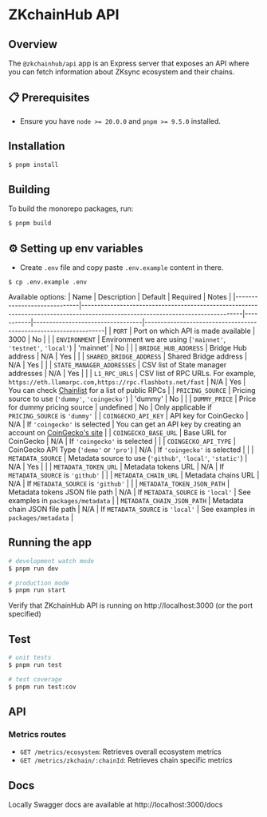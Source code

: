 # ZKchainHub API

## Overview

The `@zkchainhub/api` app is an Express server that exposes an API where you can fetch information about ZKsync ecosystem and their chains.

## 📋 Prerequisites

-   Ensure you have `node >= 20.0.0` and `pnpm >= 9.5.0` installed.

## Installation

```bash
$ pnpm install
```

## Building

To build the monorepo packages, run:

```bash
$ pnpm build
```

## ⚙️ Setting up env variables

-   Create `.env` file and copy paste `.env.example` content in there.

```
$ cp .env.example .env
```

Available options:
| Name | Description | Default | Required | Notes |
|-----------------------------|--------------------------------------------------------------------------------------------------------------------------------|-----------|----------------------------------|-----------------------------------------------------------------|
| `PORT` | Port on which API is made available | 3000 | No | |
| `ENVIRONMENT` | Environment we are using (`'mainnet'`, `'testnet'`, `'local'`) | 'mainnet' | No | |
| `BRIDGE_HUB_ADDRESS` | Bridge Hub address | N/A | Yes | |
| `SHARED_BRIDGE_ADDRESS` | Shared Bridge address | N/A | Yes | |
| `STATE_MANAGER_ADDRESSES` | CSV list of State manager addresses | N/A | Yes | |
| `L1_RPC_URLS` | CSV list of RPC URLs. For example, `https://eth.llamarpc.com,https://rpc.flashbots.net/fast` | N/A | Yes | You can check [Chainlist](https://chainlist.org/) for a list of public RPCs |
| `PRICING_SOURCE` | Pricing source to use (`'dummy'`, `'coingecko'`) | 'dummy' | No | |
| `DUMMY_PRICE` | Price for dummy pricing source | undefined | No | Only applicable if `PRICING_SOURCE` is `'dummy'` |
| `COINGECKO_API_KEY` | API key for CoinGecko | N/A | If `'coingecko'` is selected | You can get an API key by creating an account on [CoinGecko's site](https://www.coingecko.com/en/api) |
| `COINGECKO_BASE_URL` | Base URL for CoinGecko | N/A | If `'coingecko'` is selected | |
| `COINGECKO_API_TYPE` | CoinGecko API Type (`'demo'` or `'pro'`) | N/A | If `'coingecko'` is selected | |
| `METADATA_SOURCE` | Metadata source to use (`'github'`, `'local'`, `'static'`) | N/A | Yes | |
| `METADATA_TOKEN_URL` | Metadata tokens URL | N/A | If `METADATA_SOURCE` is `'github'` | |
| `METADATA_CHAIN_URL` | Metadata chains URL | N/A | If `METADATA_SOURCE` is `'github'` | |
| `METADATA_TOKEN_JSON_PATH` | Metadata tokens JSON file path | N/A | If `METADATA_SOURCE` is `'local'` | See examples in `packages/metadata` |
| `METADATA_CHAIN_JSON_PATH` | Metadata chain JSON file path | N/A | If `METADATA_SOURCE` is `'local'` | See examples in `packages/metadata` |

## Running the app

```bash
# development watch mode
$ pnpm run dev

# production mode
$ pnpm run start

```

Verify that ZKchainHub API is running on http://localhost:3000 (or the port specified)

## Test

```bash
# unit tests
$ pnpm run test

# test coverage
$ pnpm run test:cov
```

## API

### Metrics routes

-   `GET /metrics/ecosystem`: Retrieves overall ecosystem metrics
-   `GET /metrics/zkchain/:chainId`: Retrieves chain specific metrics

## Docs

Locally Swagger docs are available at http://localhost:3000/docs
